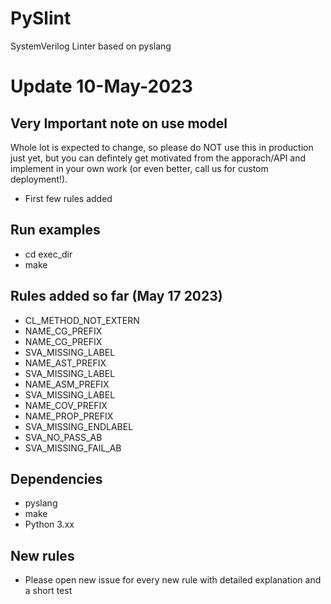 # PySlint
SystemVerilog Linter based on pyslang

# Update 10-May-2023

## Very Important note on use model
Whole lot is expected to change, so please do NOT use this in production just yet, but you can defintely get motivated from the apporach/API and implement in your own work (or even better, call us for custom deployment!).

* First few rules added

## Run examples
* cd exec_dir
* make

## Rules added so far (May 17 2023)
* CL_METHOD_NOT_EXTERN
* NAME_CG_PREFIX
* NAME_CG_PREFIX
* SVA_MISSING_LABEL
* NAME_AST_PREFIX
* SVA_MISSING_LABEL
* NAME_ASM_PREFIX
* SVA_MISSING_LABEL
* NAME_COV_PREFIX
* NAME_PROP_PREFIX
* SVA_MISSING_ENDLABEL
* SVA_NO_PASS_AB
* SVA_MISSING_FAIL_AB

## Dependencies
* pyslang
* make
* Python 3.xx

## New rules
* Please open new issue for every new rule with detailed explanation and a short test


